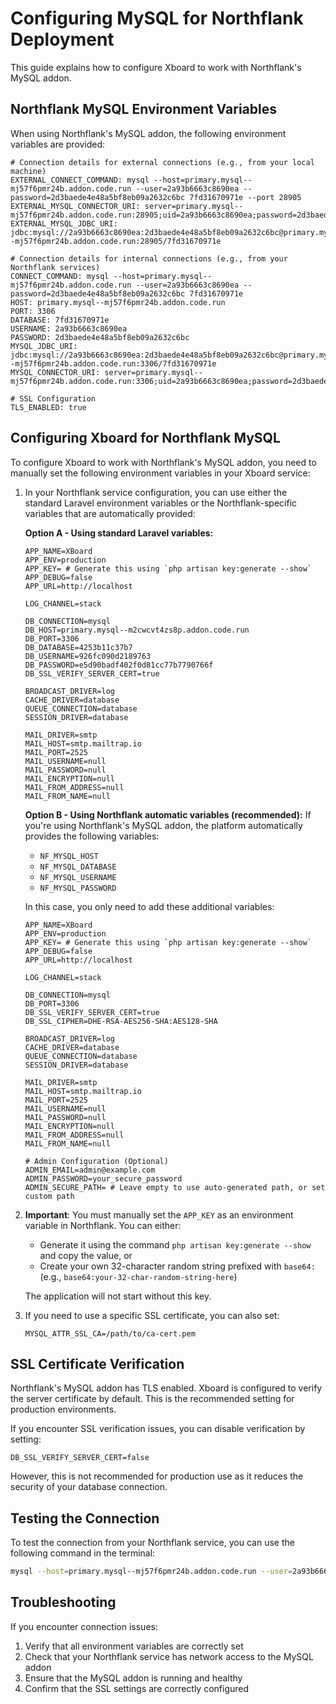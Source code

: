 # Configuring MySQL for Northflank Deployment

This guide explains how to configure Xboard to work with Northflank's MySQL addon.

## Northflank MySQL Environment Variables

When using Northflank's MySQL addon, the following environment variables are provided:

```
# Connection details for external connections (e.g., from your local machine)
EXTERNAL_CONNECT_COMMAND: mysql --host=primary.mysql--mj57f6pmr24b.addon.code.run --user=2a93b6663c8690ea --password=2d3baede4e48a5bf8eb09a2632c6bc 7fd31670971e --port 28905
EXTERNAL_MYSQL_CONNECTOR_URI: server=primary.mysql--mj57f6pmr24b.addon.code.run:28905;uid=2a93b6663c8690ea;password=2d3baede4e48a5bf8eb09a2632c6bc;database=7fd31670971e
EXTERNAL_MYSQL_JDBC_URI: jdbc:mysql://2a93b6663c8690ea:2d3baede4e48a5bf8eb09a2632c6bc@primary.mysql--mj57f6pmr24b.addon.code.run:28905/7fd31670971e

# Connection details for internal connections (e.g., from your Northflank services)
CONNECT_COMMAND: mysql --host=primary.mysql--mj57f6pmr24b.addon.code.run --user=2a93b6663c8690ea --password=2d3baede4e48a5bf8eb09a2632c6bc 7fd31670971e
HOST: primary.mysql--mj57f6pmr24b.addon.code.run
PORT: 3306
DATABASE: 7fd31670971e
USERNAME: 2a93b6663c8690ea
PASSWORD: 2d3baede4e48a5bf8eb09a2632c6bc
MYSQL_JDBC_URI: jdbc:mysql://2a93b6663c8690ea:2d3baede4e48a5bf8eb09a2632c6bc@primary.mysql--mj57f6pmr24b.addon.code.run:3306/7fd31670971e
MYSQL_CONNECTOR_URI: server=primary.mysql--mj57f6pmr24b.addon.code.run:3306;uid=2a93b6663c8690ea;password=2d3baede4e48a5bf8eb09a2632c6bc;database=7fd31670971e

# SSL Configuration
TLS_ENABLED: true
```

## Configuring Xboard for Northflank MySQL

To configure Xboard to work with Northflank's MySQL addon, you need to manually set the following environment variables in your Xboard service:

1. In your Northflank service configuration, you can use either the standard Laravel environment variables or the Northflank-specific variables that are automatically provided:

   **Option A - Using standard Laravel variables:**
   ```
   APP_NAME=XBoard
   APP_ENV=production
   APP_KEY= # Generate this using `php artisan key:generate --show`
   APP_DEBUG=false
   APP_URL=http://localhost
   
   LOG_CHANNEL=stack
   
   DB_CONNECTION=mysql
   DB_HOST=primary.mysql--m2cwcvt4zs8p.addon.code.run
   DB_PORT=3306
   DB_DATABASE=4253b11c37b7
   DB_USERNAME=926fc090d2189763
   DB_PASSWORD=e5d90badf402f0d81cc77b7790766f
   DB_SSL_VERIFY_SERVER_CERT=true
   
   BROADCAST_DRIVER=log
   CACHE_DRIVER=database
   QUEUE_CONNECTION=database
   SESSION_DRIVER=database
   
   MAIL_DRIVER=smtp
   MAIL_HOST=smtp.mailtrap.io
   MAIL_PORT=2525
   MAIL_USERNAME=null
   MAIL_PASSWORD=null
   MAIL_ENCRYPTION=null
   MAIL_FROM_ADDRESS=null
   MAIL_FROM_NAME=null
   ```

   **Option B - Using Northflank automatic variables (recommended):**
   If you're using Northflank's MySQL addon, the platform automatically provides the following variables:
   - `NF_MYSQL_HOST`
   - `NF_MYSQL_DATABASE`
   - `NF_MYSQL_USERNAME`
   - `NF_MYSQL_PASSWORD`
   
   In this case, you only need to add these additional variables:
   ```
   APP_NAME=XBoard
   APP_ENV=production
   APP_KEY= # Generate this using `php artisan key:generate --show`
   APP_DEBUG=false
   APP_URL=http://localhost
   
   LOG_CHANNEL=stack
   
   DB_CONNECTION=mysql
   DB_PORT=3306
   DB_SSL_VERIFY_SERVER_CERT=true
   DB_SSL_CIPHER=DHE-RSA-AES256-SHA:AES128-SHA
   
   BROADCAST_DRIVER=log
   CACHE_DRIVER=database
   QUEUE_CONNECTION=database
   SESSION_DRIVER=database
   
   MAIL_DRIVER=smtp
   MAIL_HOST=smtp.mailtrap.io
   MAIL_PORT=2525
   MAIL_USERNAME=null
   MAIL_PASSWORD=null
   MAIL_ENCRYPTION=null
   MAIL_FROM_ADDRESS=null
   MAIL_FROM_NAME=null
   
   # Admin Configuration (Optional)
   ADMIN_EMAIL=admin@example.com
   ADMIN_PASSWORD=your_secure_password
   ADMIN_SECURE_PATH= # Leave empty to use auto-generated path, or set custom path
   ```

2. **Important**: You must manually set the `APP_KEY` as an environment variable in Northflank. You can either:
   - Generate it using the command `php artisan key:generate --show` and copy the value, or
   - Create your own 32-character random string prefixed with `base64:` (e.g., `base64:your-32-char-random-string-here`)
   
   The application will not start without this key.

3. If you need to use a specific SSL certificate, you can also set:
   ```
   MYSQL_ATTR_SSL_CA=/path/to/ca-cert.pem
   ```

## SSL Certificate Verification

Northflank's MySQL addon has TLS enabled. Xboard is configured to verify the server certificate by default. This is the recommended setting for production environments.

If you encounter SSL verification issues, you can disable verification by setting:
```
DB_SSL_VERIFY_SERVER_CERT=false
```

However, this is not recommended for production use as it reduces the security of your database connection.

## Testing the Connection

To test the connection from your Northflank service, you can use the following command in the terminal:
```bash
mysql --host=primary.mysql--mj57f6pmr24b.addon.code.run --user=2a93b6663c8690ea --password=2d3baede4e48a5bf8eb09a2632c6bc 7fd31670971e
```

## Troubleshooting

If you encounter connection issues:

1. Verify that all environment variables are correctly set
2. Check that your Northflank service has network access to the MySQL addon
3. Ensure that the MySQL addon is running and healthy
4. Confirm that the SSL settings are correctly configured